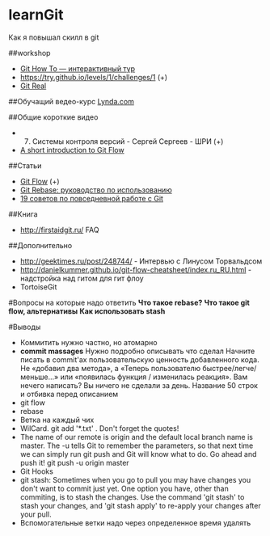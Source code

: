 # learnGit
Как я повышал скилл в git

##workshop
+ [Git How To — интерактивный тур](http://githowto.com/ru)
+ https://try.github.io/levels/1/challenges/1 (+)
+ [Git Real](http://gitreal.codeschool.com/)

##Обучащий ведео-курс
[Lynda.com](http://www.lynda.com/Git-tutorials/Git-Essential-Training/100222-2.html)

##Общие короткие видео
+ 007. Системы контроля версий - Сергей Сергеев - ШРИ (+)
+ [A short introduction to Git Flow](https://vimeo.com/16018419)

##Cтатьи
- [Git Flow](http://habrahabr.ru/post/106912/) (+)
- [Git Rebase: руководство по использованию](http://habrahabr.ru/post/161009/)
- [19 советов по повседневной работе с Git](http://habrahabr.ru/company/mailru/blog/267595/)

##Книга
- http://firstaidgit.ru/ FAQ

##Дополнительно
+ http://geektimes.ru/post/248744/ - Интервью с Линусом Торвальдсом
+ http://danielkummer.github.io/git-flow-cheatsheet/index.ru_RU.html - надстройка над гитом для гит флоу
+ TortoiseGit 


#Вопросы на которые надо ответить
**Что такое rebase?**
**Что такое git flow, альтернативы**
**Как использовать stash**

#Выводы

+ Коммитить нужно частно, но атомарно
+ **commit massages**
  Нужно подробно описывать что сделал
  Начните писать в commit'ах пользовательскую ценность добавленного кода. Не «добавил два метода», а «Теперь пользователю быстрее/легче/меньше...» или «появилась функция / изменилась реакция». Вам нечего написать? Вы ничего не сделали за день.
  Название 50 строк и отбивка перед описанием
+ git flow
+ rebase
+ Ветка на каждый чих
+ WilCard. git add '*.txt' . Don't forget the quotes!
+ The name of our remote is origin and the default local branch name is master. The -u tells Git to remember the parameters, so that next time we can simply run git push and Git will know what to do. Go ahead and push it!
git push -u origin master
+ Git Hooks
+ git stash:
Sometimes when you go to pull you may have changes you don't want to commit just yet. One option you have, other than commiting, is to stash the changes.
Use the command 'git stash' to stash your changes, and 'git stash apply' to re-apply your changes after your pull.
+ Вспомогательные ветки надо через определенное время удалять

